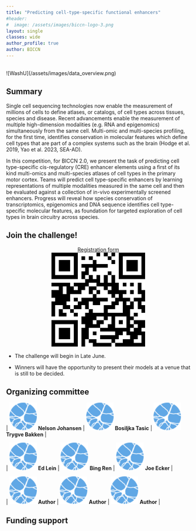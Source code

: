 ```yaml
---
title: "Predicting cell-type-specific functional enhancers"
#header:
#  image: /assets/images/biccn-logo-3.png
layout: single
classes: wide
author_profile: true
author: BICCN
---
```


<br>
![WashU](/assets/images/data_overview.png)

## Summary

Single cell sequencing technologies now enable the measurement of millions of cells to define atlases, or catalogs, of cell types across tissues, species and disease. Recent advancements enable the measurement of multiple high-dimension modalities (e.g. RNA and epigenomics) simultaneously from the same cell. Multi-omic and multi-species profiling, for the first time, identifies conservation in molecular features which define cell types that are part of a complex systems such as the brain (Hodge et al. 2019, Yao et al. 2023, SEA-AD). 

In this competition, for BICCN 2.0, we present the task of predicting cell type-specific cis-regulatory (CRE) enhancer elements using a first of its kind multi-omics and multi-species atlases of cell types in the primary motor cortex. Teams will predict cell type-specific enhancers by learning representations of multiple modalities measured in the same cell and then be evaluated against a collection of in-vivo experimentally screened enhancers. Progress will reveal how species conservation of transcriptomics, epigenomics and DNA sequence identifies cell type-specific molecular features, as foundation for targeted exploration of cell types in brain circuitry across species.

## Join the challenge!
<p align="center">
  <a href="https://biccnchalleng.paperform.co">Registration form</a>
  <br>
  <img src="/assets/qr_code/registration.png">
</p>

* The challenge will begin in Late June. 

* Winners will have the opportunity to present their models at a venue that is still to be decided.

## Organizing committee

| <img width="75" alt="" src="/assets/images/biccn-logo-white.png">  **Nelson Johansen** | <img width="75" alt="" src="/assets/images/biccn-logo-white.png"> **Bosiljka Tasic** | <img width="75" alt="" src="/assets/images/biccn-logo-white.png"> **Trygve Bakken** |

| <img width="75" alt="" src="/assets/images/biccn-logo-white.png"> **Ed Lein** | <img width="75" alt="" src="/assets/images/biccn-logo-white.png"> **Bing Ren** | <img width="75" alt="" src="/assets/images/biccn-logo-white.png"> **Joe Ecker** |

| <img width="75" alt="" src="/assets/images/biccn-logo-white.png"> **Author** | <img width="75" alt="" src="/assets/images/biccn-logo-white.png"> **Author** | <img width="75" alt="" src="/assets/images/biccn-logo-white.png"> **Author** |

## Funding support

